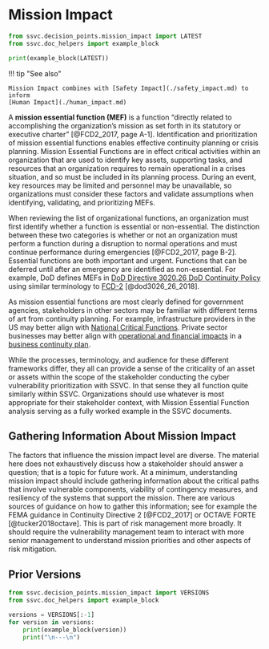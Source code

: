 # Mission Impact

```python exec="true" idprefix=""
from ssvc.decision_points.mission_impact import LATEST
from ssvc.doc_helpers import example_block

print(example_block(LATEST))
```

!!! tip "See also"

    Mission Impact combines with [Safety Impact](./safety_impact.md) to inform 
    [Human Impact](./human_impact.md)

A **mission essential function (MEF)** is a function “directly related to accomplishing the organization’s mission as set forth in its statutory or executive charter” [@FCD2_2017, page A-1].
Identification and prioritization of mission essential functions enables effective continuity planning or crisis planning.
Mission Essential Functions are in effect critical activities within an organization that are used to identify key assets, supporting tasks, and resources that an organization requires to remain operational in a crises situation, and so must be included in its planning process.
During an event, key resources may be limited and personnel may be unavailable, so organizations must consider these factors and validate assumptions when identifying, validating, and prioritizing MEFs.

When reviewing the list of organizational functions, an organization must first identify whether a function is essential or non-essential.
The distinction between these two categories is whether or not an organization must perform a function during a disruption to normal operations and must continue performance during emergencies [@FCD2_2017, page B-2].
Essential functions are both important and urgent.
Functions that can be deferred until after an emergency are identified as non-essential.
For example, DoD defines MEFs in [DoD Directive 3020.26 DoD Continuity Policy](https://www.esd.whs.mil/Portals/54/Documents/DD/issuances/dodd/302026p.pdf) using similar terminology to [FCD-2](https://www.fema.gov/sites/default/files/2020-07/Federal_Continuity_Directive-2_June132017.pdf) [@dod3026_26_2018].

As mission essential functions are most clearly defined for government agencies, stakeholders in other sectors may be familiar with different terms of art from continuity planning.
For example, infrastructure providers in the US may better align with [National Critical Functions](https://www.cisa.gov/national-critical-functions).
Private sector businesses may better align with [operational and financial impacts](https://www.ready.gov/sites/default/files/2020-03/business-impact-analysis-worksheet.pdf) in a [business continuity plan](https://www.ready.gov/business-continuity-plan).

While the processes, terminology, and audience for these different frameworks differ, they all can provide a sense of the criticality of an asset or assets within the scope of the stakeholder conducting the cyber vulnerability prioritization with SSVC.
In that sense they all function quite similarly within SSVC. Organizations should use whatever is most appropriate for their stakeholder context, with Mission Essential Function analysis serving as a fully worked example in the SSVC documents.

## Gathering Information About Mission Impact

The factors that influence the mission impact level are diverse.
The material here does not exhaustively discuss how a stakeholder should answer a question; that is a topic for future work.
At a minimum, understanding mission impact should include gathering information about the critical paths that involve vulnerable components, viability of contingency measures, and resiliency of the systems that support the mission.
There are various sources of guidance on how to gather this information; see for example the FEMA guidance in Continuity Directive 2 [@FCD2_2017] or OCTAVE FORTE [@tucker2018octave].
This is part of risk management more broadly.
It should require the vulnerability management team to interact with more senior management to understand mission priorities and other aspects of risk mitigation.

## Prior Versions

```python exec="true" idprefix=""
from ssvc.decision_points.mission_impact import VERSIONS
from ssvc.doc_helpers import example_block

versions = VERSIONS[:-1]
for version in versions:
    print(example_block(version))
    print("\n---\n")
```
